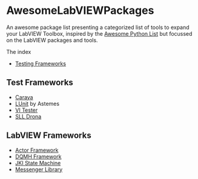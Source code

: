 # AwesomeLabVIEWPackages
An awesome package list presenting a categorized list of tools to expand your LabVIEW Toolbox, inspired by the [Awesome Python List](https://github.com/vinta/awesome-python) but focussed on the LabVIEW packages and tools.

The index
* [Testing Frameworks](#test-frameworks)

## Test Frameworks
* [Caraya](#)
* [LUnit](#) by Astemes
* [VI Tester](#)
* [SLL Drona](https://github.com/enoearias/SLL-Drona)
    
## LabVIEW Frameworks
* [Actor Framework](https://forums.ni.com/t5/Actor-Framework/ct-p/7001)
* [DQMH Framework](https://dqmh.org/)
* [JKI State Machine](https://github.com/JKISoftware/JKI-State-Machine)
* [Messenger Library](https://bitbucket.org/drjdpowell/messenger-library/src/master/)

